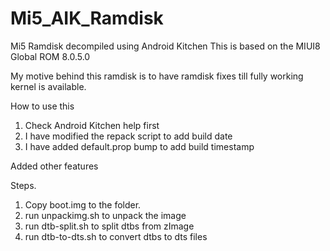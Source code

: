# Mi5_AIK_Ramdisk
Mi5 Ramdisk decompiled using Android Kitchen 
This is based on the MIUI8 Global ROM 8.0.5.0

My motive behind this ramdisk is to have ramdisk fixes till fully working kernel is available.


How to use this
1. Check Android Kitchen help first
2. I have modified the repack script to add build date
3. I have added default.prop bump to add build timestamp

Added other features

Steps.
1. Copy boot.img to the folder.
2. run unpackimg.sh to unpack the image
3. run dtb-split.sh to split dtbs from zImage
4. run dtb-to-dts.sh to convert dtbs to dts files
